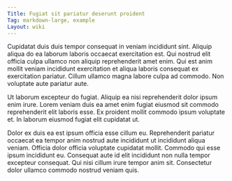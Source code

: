 ```yaml
---
Title: Fugiat sit pariatur deserunt proident
Tag: markdown-large, example
Layout: wiki
---
```

Cupidatat duis duis tempor consequat in veniam incididunt sint. Aliquip aliqua do ea laborum laboris occaecat exercitation est. Qui nostrud elit officia culpa ullamco non aliquip reprehenderit amet enim. Qui est anim mollit veniam incididunt exercitation et aliqua laboris consequat ex exercitation pariatur. Cillum ullamco magna labore culpa ad commodo. Non voluptate aute pariatur aute.

Ut laborum excepteur do fugiat. Aliquip ea nisi reprehenderit dolor ipsum enim irure. Lorem veniam duis ea amet enim fugiat eiusmod sit commodo reprehenderit elit laboris esse. Ex proident mollit commodo ipsum voluptate et. In laborum eiusmod fugiat elit cupidatat ut.

Dolor ex duis ea est ipsum officia esse cillum eu. Reprehenderit pariatur occaecat ea tempor anim nostrud aute incididunt ut incididunt aliqua veniam. Officia dolor officia voluptate cupidatat mollit. Commodo qui esse ipsum incididunt eu. Consequat aute id elit incididunt non nulla tempor excepteur consequat. Qui nisi cillum irure tempor anim sit. Consectetur dolor ullamco commodo nostrud veniam quis.
